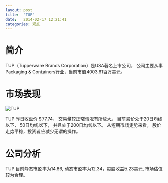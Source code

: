```yaml
---
layout: post
title:  "TUP"
date:   2014-02-17 12:21:41
categories: 观点
---
```


# 简介
TUP（Tupperware Brands Corporation）是USA著名上市公司，
公司主要从事Packaging & Containers行业，当前市值4003.61百万美元。

# 市场表现

![TUP](http://finviz.com/chart.ashx?t=TUP&ty=c&ta=1&p=d&s=l)

TUP 昨日收盘价 $77.74，
交易量较正常情况有所放大。
目前股价处于20日均线以下，
50日均线以下，
并且处于200日均线以下。
从短期市场走势来看，
股价走势平稳，投资者应减少无谓的操作。

# 公司分析
TUP 目前静态市盈率为14.86, 动态市盈率为12.34，每股收益5.23美元,
市场估值较为合理。
